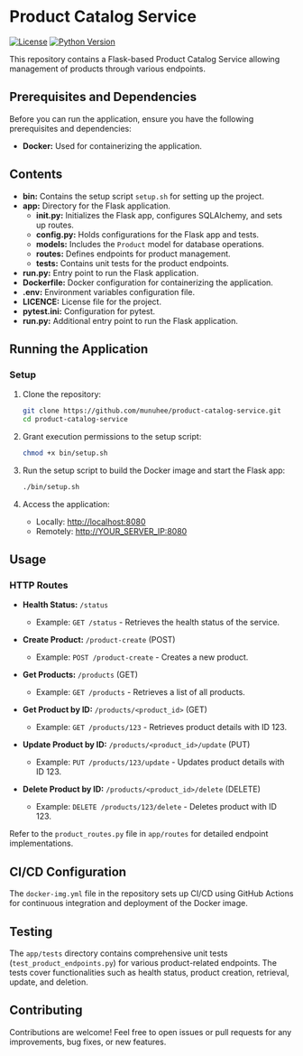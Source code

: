 # Product Catalog Service

[![License](https://img.shields.io/badge/License-Apache-blue.svg)](https://opensource.org/licenses/Apache-2.0)
[![Python Version](https://img.shields.io/badge/Python-3.10-green)](https://www.python.org/downloads/)

This repository contains a Flask-based Product Catalog Service allowing management of products through various endpoints.

## Prerequisites and Dependencies

Before you can run the application, ensure you have the following prerequisites and dependencies:

- **Docker:** Used for containerizing the application.
  
## Contents

- **bin:** Contains the setup script `setup.sh` for setting up the project.
- **app:** Directory for the Flask application.
  - **__init__.py:** Initializes the Flask app, configures SQLAlchemy, and sets up routes.
  - **config.py:** Holds configurations for the Flask app and tests.
  - **models:** Includes the `Product` model for database operations.
  - **routes:** Defines endpoints for product management.
  - **tests:** Contains unit tests for the product endpoints.
- **run.py:** Entry point to run the Flask application.
- **Dockerfile:** Docker configuration for containerizing the application.
- **.env:** Environment variables configuration file.
- **LICENCE:** License file for the project.
- **pytest.ini:** Configuration for pytest.
- **run.py:** Additional entry point to run the Flask application.

## Running the Application

### Setup

1. Clone the repository:
    ```bash
    git clone https://github.com/munuhee/product-catalog-service.git
    cd product-catalog-service
    ```

2. Grant execution permissions to the setup script:
    ```bash
    chmod +x bin/setup.sh
    ```

3. Run the setup script to build the Docker image and start the Flask app:
    ```bash
    ./bin/setup.sh
    ```

4. Access the application:
   - Locally: [http://localhost:8080](http://localhost:8080)
   - Remotely: [http://YOUR_SERVER_IP:8080](http://YOUR_SERVER_IP:8080)

## Usage

### HTTP Routes

- **Health Status:** `/status`
  - Example: `GET /status` - Retrieves the health status of the service.

- **Create Product:** `/product-create` (POST)
  - Example: `POST /product-create` - Creates a new product.

- **Get Products:** `/products` (GET)
  - Example: `GET /products` - Retrieves a list of all products.

- **Get Product by ID:** `/products/<product_id>` (GET)
  - Example: `GET /products/123` - Retrieves product details with ID 123.

- **Update Product by ID:** `/products/<product_id>/update` (PUT)
  - Example: `PUT /products/123/update` - Updates product details with ID 123.

- **Delete Product by ID:** `/products/<product_id>/delete` (DELETE)
  - Example: `DELETE /products/123/delete` - Deletes product with ID 123.

Refer to the `product_routes.py` file in `app/routes` for detailed endpoint implementations.

## CI/CD Configuration

The `docker-img.yml` file in the repository sets up CI/CD using GitHub Actions for continuous integration and deployment of the Docker image.

## Testing

The `app/tests` directory contains comprehensive unit tests (`test_product_endpoints.py`) for various product-related endpoints. The tests cover functionalities such as health status, product creation, retrieval, update, and deletion.

## Contributing

Contributions are welcome! Feel free to open issues or pull requests for any improvements, bug fixes, or new features.
